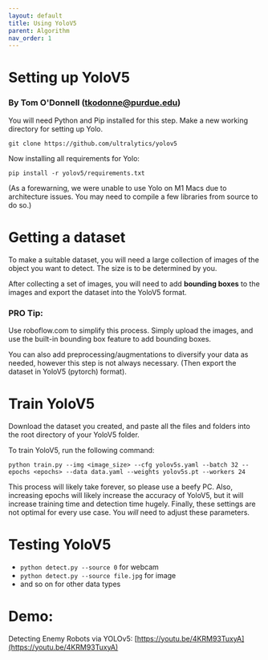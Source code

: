 ```yaml
---
layout: default
title: Using YoloV5
parent: Algorithm
nav_order: 1
---
```


# Setting up YoloV5
### By Tom O'Donnell (tkodonne@purdue.edu)

You will need Python and Pip installed for this step. Make a new working directory for setting up Yolo.

`git clone https://github.com/ultralytics/yolov5`

Now installing all requirements for Yolo:

`pip install -r yolov5/requirements.txt`

(As a forewarning, we were unable to use Yolo on M1 Macs due to architecture issues. You may need to compile a few libraries from source to do so.)

# Getting a dataset

To make a suitable dataset, you will need a large collection of images of the object you want to detect. The size is to be determined by you.

After collecting a set of images, you will need to add **bounding boxes** to the images and export the dataset into the YoloV5 format. 

### PRO Tip:
Use roboflow.com to simplify this process. Simply upload the images, and use the built-in bounding box feature to add bounding boxes.

You can also add preprocessing/augmentations to diversify your data as needed, however this step is not always necessary. (Then export the dataset in YoloV5 (pytorch) format).

# Train YoloV5

Download the dataset you created, and paste all the files and folders into the root directory of your YoloV5 folder.

To train YoloV5, run the following command: 

`python train.py --img <image_size> --cfg yolov5s.yaml --batch 32 --epochs <epochs> --data data.yaml --weights yolov5s.pt --workers 24`

This process will likely take forever, so please use a beefy PC. Also, increasing epochs will likely increase the accuracy of YoloV5, but it will increase training time and detection time hugely. Finally, these settings are not optimal for every use case. You *will* need to adjust these parameters.

# Testing YoloV5

- `python detect.py --source 0` for webcam
- `python detect.py --source file.jpg` for image
- and so on for other data types

# Demo:

Detecting Enemy Robots via YOLOv5:
[https://youtu.be/4KRM93TuxyA](https://youtu.be/4KRM93TuxyA)
